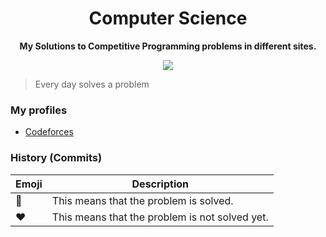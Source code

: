 <h1 align='center'>Computer Science</h1>

<p align="center">
  <strong>My Solutions to Competitive Programming problems in different sites.</strong><br>
</p>
<p align='center'>
  <img src='http://academic.uprm.edu/computersociety/images/events/competitive-programming.png' />
</p>

> Every day solves a problem

### My profiles

- [Codeforces](https://codeforces.com/profile/dantehemerson)

### History (Commits)

| Emoji         | Description                                    |
| ------------- | ---------------------------------------------- |
| :green_heart: | This means that the problem is solved.         |
| :heart:       | This means that the problem is not solved yet. |
